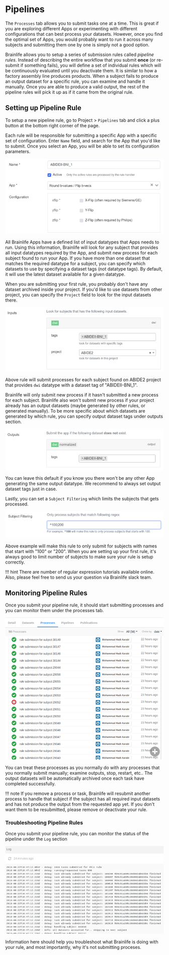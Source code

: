 # Pipelines

The `Processes` tab allows you to submit tasks one at a time. This is great if you are exploring different Apps or experimenting with different configurations that can best process your datasets. However, once you find the optimal set of Apps, you would probably want to run it across many subjects and submitting them one by one is simply not a good option.

<!--
When you are processing a large number of subjects, it is often inevitable that some subject would require a different set of configuration, or simply not possible to process at all. This might be due to data quality issue, incorrect metadata, etc. With a common workflow orchestration systems, you are often tasked to develop a workflow script or some sort, submit it, and keep up with witch subjects has failed on which part of the workflow so that you can repeatedly re-submit a partial workflow until all subjects are processed.
-->

Brainlife allows you to setup a series of submission rules called *pipeline rules*. Instead of describing the entire workflow that you submit **once** (or re-submit if something fails), you will define a set of individual rules which will be continuously evaluated until you deactivate them. It is similar to how a factory assembly line produces products. When a subject fails to produce an output dataset for a specific rule, you can examine and handle it manually. Once you are able to produce a valid output, the rest of the pipeline rules will pick it up as if it came from the original rule. 

<!--
We believe our rule based submission system is easier to setup, and more error tolerant that more conventional orchestration methods (it is also much easier to implement).
-->

## Setting up Pipeline Rule

To setup a new pipeline rule, go to Project > `Pipelines` tab and click a plus button at the bottom right corner of the page.

Each rule will be responsible for submitting a specific App with a specific set of configuration. Enter `Name` field, and search for the App that you'd like to submit. Once you select an App, you will be able to set its configuration parameters.

![pipeline.app](/docs/img/pipeline.app.png)

All Brainlife Apps have a defined list of input datatypes that Apps needs to run. Using this information, Brainlife will look for any subject that provides all input datatypes required by the App, and submit new process for each subject found to run your App. If you have more than one dataset that matches the required datatype for a subject, you can specify which datasets to use by specifying a dataset tags (not datatype tags). By default, it will use the latest dataset available for a given datatype.

When you are submitting your first rule, you probably don't have any dataset archived inside your project. If you'd like to use datasets from other project, you can specify the `Project` field to look for the input datasets there.

![pipeline.input](/docs/img/pipeline.input.png)

Above rule will submit processes for each subject found on ABIDE2 project that provides `dwi` datatype with a dataset tag of "ABIDEII-BNI_1".

Brainlife will only submit new process if it hasn't submitted a new process for each subject. Brainlife also won't submit new process if your project already has an output datasets (maybe generated by other rules, or generated manually). To be more specific about which datasets are generated by which rule, you can specify output dataset tags under outputs section.

![pipeline.output](/docs/img/pipeline.output.png)

You can leave this default if you know you there won't be any other App generating the same output datatype. We recommend to always set output dataset tags just in case.

Lastly, you can set a `Subject Filtering` which limits the subjects that gets processed.

![pipeline.filter](/docs/img/pipeline.filter.png)

Above example will make this rule to only submit for subjects with names that start with "100" or "200". When you are setting up your first rule, it's always good to limit number of subjects to make sure your rule is setup correctly.

!!! hint
    There are number of regular expression tutorials available online. Also, please feel free to send us your question via Brainlife slack team.

## Monitoring Pipeline Rules

Once you submit your pipeline rule, it should start submitting processes and you can monitor them under the processes tab.

![pipeline.processes](/docs/img/pipeline.processes.png)

<!--
!!! node
    Brainlife also limit number of running processes at around 50 processes for each rule so that any given rule won't consume all available computing resources.
-->

You can treat these processes as you normally do with any processes that you normally submit manually; examine outputs, stop, restart, etc.. The output datasets will be automatically archived once each task have completed successfully.

!!! note
    If you remove a process or task, Brainlife will resubmit another process to handle that subject if the subject has all required input datasets and has not produce the output from the requested app yet. If you don't want them to be resubmitted, please remove or deactivate your rule.

### Troubleshooting Pipeline Rules

Once you submit your pipeline rule, you can monitor the status of the pipeline under the `Log` section

![pipeline.processes](/docs/img/pipeline.log.png)

Information here should help you troubleshoot what Brainlife is doing with your rule, and most importantly, why it's not submitting proceses.


